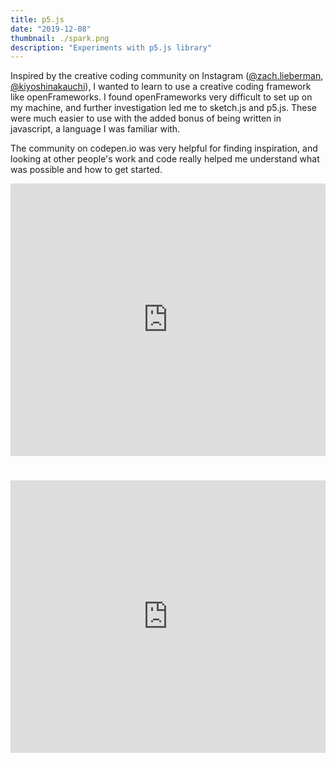 ```yaml
---
title: p5.js
date: "2019-12-08"
thumbnail: ./spark.png
description: "Experiments with p5.js library"
---
```


Inspired by the creative coding community on Instagram ([@zach.lieberman](https://www.instagram.com/zach.lieberman/), [@kiyoshinakauchi](https://www.instagram.com/kiyoshinakauchi/)), I wanted to learn to use a creative coding framework like openFrameworks. I found openFrameworks very difficult to set up on my machine, and further investigation led me to sketch.js and p5.js. These were much easier to use with the added bonus of being written in javascript, a language I was familiar with.

The community on codepen.io was very helpful for finding inspiration, and looking at other people's work and code really helped me understand what was possible and how to get started.

<iframe height="436" style="width: 100%;" scrolling="no" title="Sparks" src="https://codepen.io/amandakys/embed/preview/bGNpXyy?height=436&theme-id=dark&default-tab=result" frameborder="no" allowtransparency="true" allowfullscreen="true">
  See the Pen <a href='https://codepen.io/amandakys/pen/bGNpXyy'>Sparks</a> by Amanda Koh
  (<a href='https://codepen.io/amandakys'>@amandakys</a>) on <a href='https://codepen.io'>CodePen</a>.
</iframe>

<div style="height: 4vw"></div>

<iframe height="436" style="width: 100%;" scrolling="no" title="Magnetic" src="https://codepen.io/amandakys/embed/preview/eYmvrpE?height=265&theme-id=dark&default-tab=result" frameborder="no" allowtransparency="true" allowfullscreen="true">
  See the Pen <a href='https://codepen.io/amandakys/pen/eYmvrpE'>Magnetic</a> by Amanda Koh
  (<a href='https://codepen.io/amandakys'>@amandakys</a>) on <a href='https://codepen.io'>CodePen</a>.
</iframe>
